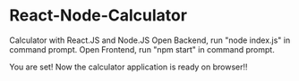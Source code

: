 # React-Node-Calculator
Calculator with React.JS and Node.JS
Open Backend, run "node index.js" in command prompt.
Open Frontend, run "npm start" in command prompt.

You are set! Now the calculator application is ready on browser!!
